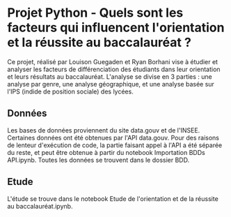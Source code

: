 # Projet Python - Quels sont les facteurs qui influencent l'orientation et la réussite au baccalauréat ?

Ce projet, réalisé par Louison Guegaden et Ryan Borhani vise à étudier et analyser les facteurs de différenciation des étudiants dans leur orientation et leurs résultats au baccalauréat.
L'analyse se divise en 3 parties : une analyse par genre, une analyse géographique, et une analyse basée sur l'IPS (indide de position sociale) des lycées.

## Données
Les bases de données proviennent du site data.gouv et de l'INSEE. Certaines données ont été obtenues par l'API data.gouv. Pour des raisons de lenteur d'exécution de code, la partie faisant appel à l'API a été séparée du reste, et peut être obtenue à partir du notebook Importation BDDs API.ipynb.
Toutes les données se trouvent dans le dossier BDD.

## Etude
L'étude se trouve dans le notebook Etude de l'orientation et de la réussite au baccalauréat.ipynb.